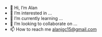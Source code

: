 - 👋 Hi, I’m Alan
- 👀 I’m interested in ...
- 🌱 I’m currently learning ...
- 💞️ I’m looking to collaborate on ...
- 📫 How to reach me alanjgc15@gmail.com

<!---
AlanJavierGC/AlanJavierGC is a ✨ special ✨ repository because its `README.md` (this file) appears on your GitHub profile.
You can click the Preview link to take a look at your changes.
--->
